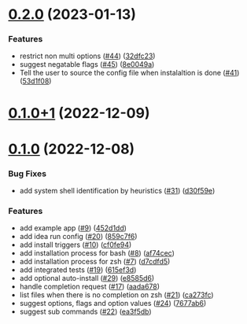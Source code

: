 # [0.2.0](https://github.com/VeryGoodOpenSource/cli_completion/compare/v0.1.0+1...v0.2.0) (2023-01-13)


### Features

* restrict non multi options ([#44](https://github.com/VeryGoodOpenSource/cli_completion/issues/44)) ([32dfc23](https://github.com/VeryGoodOpenSource/cli_completion/commit/32dfc23dedfa48cad2dc8fc9db5f7136fed46243))
* suggest negatable flags ([#45](https://github.com/VeryGoodOpenSource/cli_completion/issues/45)) ([8e0049a](https://github.com/VeryGoodOpenSource/cli_completion/commit/8e0049af3801ed6bedbe52851fc1262c112d6a91))
* Tell the user to source the config file when instalaltion is done ([#41](https://github.com/VeryGoodOpenSource/cli_completion/issues/41)) ([53d1f08](https://github.com/VeryGoodOpenSource/cli_completion/commit/53d1f08fe0aea38d8fa22964db1806046f1adcef))



# [0.1.0+1](https://github.com/VeryGoodOpenSource/cli_completion/compare/v0.1.0...v0.1.0+1) (2022-12-09)



# [0.1.0](https://github.com/VeryGoodOpenSource/cli_completion/compare/d7cdfd51b923d2d5720864b228678749f3010fb8...v0.1.0) (2022-12-08)


### Bug Fixes

* add system shell identification by heuristics ([#31](https://github.com/VeryGoodOpenSource/cli_completion/issues/31)) ([d30f59e](https://github.com/VeryGoodOpenSource/cli_completion/commit/d30f59e677bfd3a8a9f307ce33123e9a96b25644))


### Features

* add example app ([#9](https://github.com/VeryGoodOpenSource/cli_completion/issues/9)) ([452d1dd](https://github.com/VeryGoodOpenSource/cli_completion/commit/452d1dd0ec7e17711e4586d5763b0d498dfc8505))
* add idea run config ([#20](https://github.com/VeryGoodOpenSource/cli_completion/issues/20)) ([859c7f6](https://github.com/VeryGoodOpenSource/cli_completion/commit/859c7f66e43d962558ee412212b2acd6ed28b71e))
* add install triggers ([#10](https://github.com/VeryGoodOpenSource/cli_completion/issues/10)) ([cf0fe94](https://github.com/VeryGoodOpenSource/cli_completion/commit/cf0fe94cf648825cce063c5068bc39586f3b9e88))
* add installation process for bash ([#8](https://github.com/VeryGoodOpenSource/cli_completion/issues/8)) ([af74cec](https://github.com/VeryGoodOpenSource/cli_completion/commit/af74cec6dbbad75858adf819e599c2c9ff4c2f42))
* add installation process for zsh ([#7](https://github.com/VeryGoodOpenSource/cli_completion/issues/7)) ([d7cdfd5](https://github.com/VeryGoodOpenSource/cli_completion/commit/d7cdfd51b923d2d5720864b228678749f3010fb8))
* add integrated tests ([#19](https://github.com/VeryGoodOpenSource/cli_completion/issues/19)) ([615ef3d](https://github.com/VeryGoodOpenSource/cli_completion/commit/615ef3dbda6cfe4c61236ee61e3e49657b5e3c6e))
* add optional auto-install ([#29](https://github.com/VeryGoodOpenSource/cli_completion/issues/29)) ([e8585d6](https://github.com/VeryGoodOpenSource/cli_completion/commit/e8585d6e4d110d038dcffd82b9cf40d097e25785))
* handle completion request ([#17](https://github.com/VeryGoodOpenSource/cli_completion/issues/17)) ([aada678](https://github.com/VeryGoodOpenSource/cli_completion/commit/aada678e5cd009e304ab1712bfa0e45d9e5d1ce5))
* list files when there is no completion on zsh ([#21](https://github.com/VeryGoodOpenSource/cli_completion/issues/21)) ([ca273fc](https://github.com/VeryGoodOpenSource/cli_completion/commit/ca273fc1d3b8cab7c91e55e50f5b9bd4db4b2a96))
* suggest options, flags and option values ([#24](https://github.com/VeryGoodOpenSource/cli_completion/issues/24)) ([7677ab6](https://github.com/VeryGoodOpenSource/cli_completion/commit/7677ab6497a97c972ce7ce89d4af7731e296aea3))
* suggest sub commands ([#22](https://github.com/VeryGoodOpenSource/cli_completion/issues/22)) ([ea3f5db](https://github.com/VeryGoodOpenSource/cli_completion/commit/ea3f5dbf9c734e33a04a719687552055ec790f4b))




